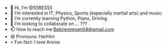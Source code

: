 - 👋 Hi, I’m @55BES55
- 👀 I’m interested in IT, Physics, Sports (especially martial arts) and music.
- 🌱 I’m currently learning Python, Piano, Driving.
- 💞️ I’m looking to collaborate on ... ???
- 📫 How to reach me Bekiremresen04@gmail.com
- 😄 Pronouns: He/Him
- ⚡ Fun fact: I love Anime

<!---
55BES55/55BES55 is a ✨ special ✨ repository because its `README.md` (this file) appears on your GitHub profile.
You can click the Preview link to take a look at your changes.
--->
